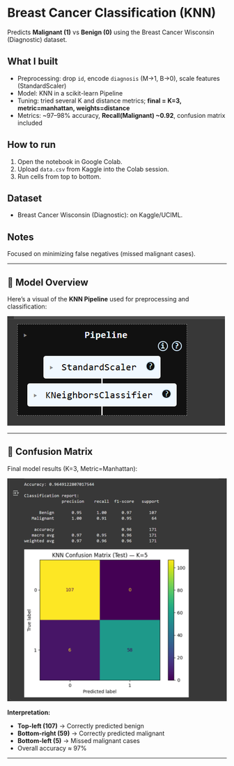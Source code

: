 # Breast Cancer Classification (KNN)

Predicts **Malignant (1)** vs **Benign (0)** using the Breast Cancer Wisconsin (Diagnostic) dataset.

## What I built
- Preprocessing: drop `id`, encode `diagnosis` (M→1, B→0), scale features (StandardScaler)
- Model: KNN in a scikit-learn Pipeline
- Tuning: tried several K and distance metrics; **final = K=3, metric=manhattan, weights=distance**
- Metrics: ~97–98% accuracy, **Recall(Malignant) ~0.92**, confusion matrix included

## How to run
1. Open the notebook in Google Colab.
2. Upload `data.csv` from Kaggle into the Colab session.
3. Run cells from top to bottom.

## Dataset
- Breast Cancer Wisconsin (Diagnostic): on Kaggle/UCIML.

## Notes
Focused on minimizing false negatives (missed malignant cases).


---

## 🧠 Model Overview
Here’s a visual of the **KNN Pipeline** used for preprocessing and classification:

![Pipeline](images/pipeline.png)

---

## 🎯 Confusion Matrix
Final model results (K=3, Metric=Manhattan):

![Confusion Matrix](images/confusion%20matrix.png)

**Interpretation:**
- **Top-left (107)** → Correctly predicted benign
- **Bottom-right (59)** → Correctly predicted malignant
- **Bottom-left (5)** → Missed malignant cases
- Overall accuracy ≈ 97%

---

